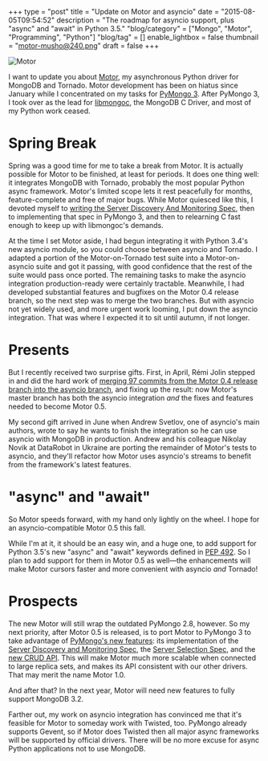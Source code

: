 +++
type = "post"
title = "Update on Motor and asyncio"
date = "2015-08-05T09:54:52"
description = "The roadmap for asyncio support, plus \"async\" and \"await\" in Python 3.5."
"blog/category" = ["Mongo", "Motor", "Programming", "Python"]
"blog/tag" = []
enable_lightbox = false
thumbnail = "motor-musho@240.png"
draft = false
+++

<p><img style="display:block; margin-left:auto; margin-right:auto;" src="motor-musho.png" alt="Motor" title="motor-musho.png" border="0" /></p>
<p>I want to update you about <a href="http://motor.readthedocs.org/en/stable/">Motor</a>, my asynchronous Python driver for
MongoDB and Tornado. Motor development has been on hiatus since January while I concentrated on my tasks for <a href="/blog/announcing-pymongo-3/">PyMongo 3</a>. After PyMongo 3, I took over as the lead for <a href="http://api.mongodb.org/c/current/">libmongoc</a>, the MongoDB C Driver, and most of my Python work ceased.</p>
<h1 id="spring-break">Spring Break</h1>
<p>Spring was a good time for me to take a break from Motor. It is actually
possible for Motor to be finished, at least for periods. It does one
thing well: it integrates MongoDB with Tornado, probably the most popular
Python async framework. Motor's limited scope lets it rest peacefully for
months, feature-complete and free of major bugs. While Motor
quiesced like this, I devoted myself to <a href="/blog/server-discovery-and-monitoring-in-pymongo-perl-and-c/">writing the Server Discovery
And Monitoring Spec</a>, then to implementing that spec in PyMongo 3, and
then to relearning C fast enough to keep up with libmongoc's demands.</p>
<p>At the time I set Motor aside, I had begun integrating it
with Python 3.4's new asyncio module, so you could choose between
asyncio and Tornado. I adapted a portion of the Motor-on-Tornado test
suite into a Motor-on-asyncio suite and got it passing, with good
confidence that the rest of the suite would pass once ported. The
remaining tasks to make the asyncio integration production-ready were
certainly tractable. Meanwhile, I had developed substantial features
and bugfixes on the Motor 0.4 release branch, so the next step was to
merge the two branches. But with asyncio not yet widely used, and more
urgent work looming, I put down the asyncio integration. That was
where I expected it to sit until autumn, if not longer.</p>
<h1 id="presents">Presents</h1>
<p>But I recently received two surprise gifts. First, in April, R&eacute;mi Jolin stepped
in and did the hard work of <a href="https://github.com/mongodb/motor/pull/18">merging 97 commits from the Motor 0.4
release branch into the asyncio branch</a>, and fixing up the result: now
Motor's master branch has both the asyncio integration <em>and</em> the fixes and features needed to become Motor
0.5.</p>
<p>My second gift arrived in June when Andrew Svetlov, one of
asyncio's main authors, wrote to say he wants to finish the
integration so he can use asyncio with MongoDB in production. Andrew
and his colleague Nikolay Novik at DataRobot in Ukraine are porting the remainder of Motor's tests to asyncio, and
they'll refactor how Motor uses asyncio's streams to benefit from the
framework's latest features.</p>
<h1 id="async-and-await">"async" and "await"</h1>
<p>So Motor speeds forward, with my hand only lightly on the wheel. I
hope for an asyncio-compatible Motor 0.5 this fall.</p>
<p>While I'm at it, it should be an easy win, and a huge one, to add support for Python 3.5's new "async" and "await" keywords defined in <a href="https://www.python.org/dev/peps/pep-0492/">PEP 492</a>. So I plan to add support for them in Motor 0.5 as well&mdash;the enhancements will make Motor cursors faster and more convenient with asyncio <em>and</em> Tornado!</p>
<h1 id="prospects">Prospects</h1>
<p>The new Motor will
still wrap the outdated PyMongo 2.8, however. So my next priority, after Motor 0.5 is released, is to
port Motor to PyMongo 3 to take advantage of <a href="/blog/announcing-pymongo-3/">PyMongo's new features</a>:
its implementation of the <a href="/blog/server-discovery-and-monitoring-in-pymongo-perl-and-c/">Server Discovery and Monitoring Spec</a>, the
<a href="https://www.mongodb.com/blog/post/server-selection-next-generation-mongodb-drivers">Server Selection Spec</a>, and the <a href="https://www.mongodb.com/blog/post/consistent-crud-api-next-generation-mongodb-drivers">new CRUD API</a>. This will make Motor much
more scalable when connected to large replica sets, and makes its API
consistent with our other drivers. That may merit the name Motor 1.0.</p>
<p>And after that? In the next year, Motor will need new features to
fully support MongoDB 3.2.</p>
<p>Farther out, my work on asyncio integration has convinced me that it's
feasible for Motor to someday work with Twisted, too. PyMongo already supports Gevent, so if Motor does Twisted then all major async frameworks
will be supported by official drivers. There will be no more excuse
for async Python applications not to use MongoDB.</p>
    